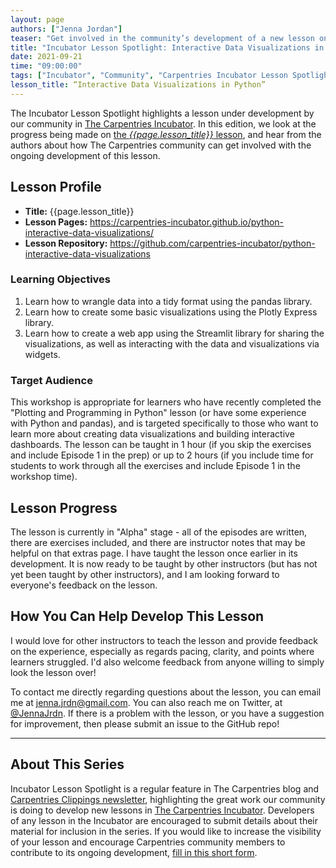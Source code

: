 ```yaml
---
layout: page
authors: ["Jenna Jordan"]
teaser: "Get involved in the community’s development of a new lesson on how to create interactive data visualizations in Python."
title: "Incubator Lesson Spotlight: Interactive Data Visualizations in Python"
date: 2021-09-21
time: "09:00:00"
tags: ["Incubator", "Community", "Carpentries Incubator Lesson Spotlight"]
lesson_title: “Interactive Data Visualizations in Python”
---
```


The Incubator Lesson Spotlight highlights a lesson under development by our community in [The Carpentries Incubator][incubator]. In this edition, we look at the progress being made on [the _{{page.lesson_title}}_ lesson][lesson-pages], and hear from the authors about how The Carpentries community can get involved with the ongoing development of this lesson.

## Lesson Profile

* **Title:** {{page.lesson_title}}
* **Lesson Pages:** https://carpentries-incubator.github.io/python-interactive-data-visualizations/
* **Lesson Repository:** https://github.com/carpentries-incubator/python-interactive-data-visualizations

### Learning Objectives

1. Learn how to wrangle data into a tidy format using the pandas library.
2. Learn how to create some basic visualizations using the Plotly Express library.
3. Learn how to create a web app using the Streamlit library for sharing the visualizations, as well as interacting with the data and visualizations via widgets.

### Target Audience

This workshop is appropriate for learners who have recently completed the "Plotting and Programming in Python" lesson (or have some experience with Python and pandas), and is targeted specifically to those who want to learn more about creating data visualizations and building interactive dashboards. The lesson can be taught in 1 hour (if you skip the exercises and include Episode 1 in the prep) or up to 2 hours (if you include time for students to work through all the exercises and include Episode 1 in the workshop time).

## Lesson Progress

The lesson is currently in "Alpha" stage - all of the episodes are written, there are exercises included, and there are instructor notes that may be helpful on that extras page. I have taught the lesson once earlier in its development. It is now ready to be taught by other instructors (but has not yet been taught by other instructors), and I am looking forward to everyone's feedback on the lesson.

## How You Can Help Develop This Lesson

I would love for other instructors to teach the lesson and provide feedback on the experience, especially as regards pacing, clarity, and points where learners struggled. I'd also welcome feedback from anyone willing to simply look the lesson over!

To contact me directly regarding questions about the lesson, you can email me at [jenna.jrdn@gmail.com](mailto:jenna.jrdn@gmail.com). You can also reach me on Twitter, at [@JennaJrdn](https://twitter.com/JennaJrdn). If there is a problem with the lesson, or you have a suggestion for improvement, then please submit an issue to the GitHub repo!

------

## About This Series

Incubator Lesson Spotlight is a regular feature in The Carpentries blog and [Carpentries Clippings newsletter][newsletter], highlighting the great work our community is doing to develop new lessons in [The Carpentries Incubator][incubator]. Developers of any lesson in the Incubator are encouraged to submit details about their material for inclusion in the series. If you would like to increase the visibility of your lesson and encourage Carpentries community members to contribute to its ongoing development, [fill in this short form][ils-form].

<!-- link references -->
[ils-form]: https://forms.gle/cCuLATAEomfdFejs9
[incubator]: https://github.com/carpentries-incubator/
[lesson-pages]: https://carpentries-incubator.github.io/python-interactive-data-visualizations/
[newsletter]: https://carpentries.org/newsletter/
